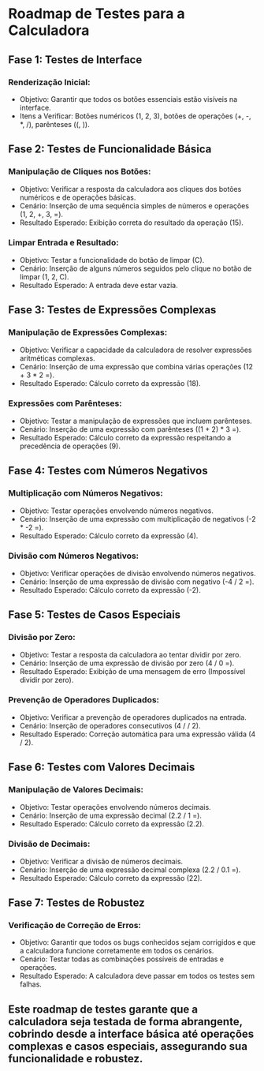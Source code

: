 # Roadmap de Testes para a Calculadora
## Fase 1: Testes de Interface
### Renderização Inicial:
- Objetivo: Garantir que todos os botões essenciais estão visíveis na interface.
- Itens a Verificar: Botões numéricos (1, 2, 3), botões de operações (+, -, *, /), parênteses ((, )).
## Fase 2: Testes de Funcionalidade Básica
### Manipulação de Cliques nos Botões:
- Objetivo: Verificar a resposta da calculadora aos cliques dos botões numéricos e de operações básicas.
- Cenário: Inserção de uma sequência simples de números e operações (1, 2, +, 3, =).
- Resultado Esperado: Exibição correta do resultado da operação (15).
### Limpar Entrada e Resultado:
- Objetivo: Testar a funcionalidade do botão de limpar (C).
- Cenário: Inserção de alguns números seguidos pelo clique no botão de limpar (1, 2, C).
- Resultado Esperado: A entrada deve estar vazia.
## Fase 3: Testes de Expressões Complexas
### Manipulação de Expressões Complexas:
- Objetivo: Verificar a capacidade da calculadora de resolver expressões aritméticas complexas.
- Cenário: Inserção de uma expressão que combina várias operações (12 + 3 * 2 =).
- Resultado Esperado: Cálculo correto da expressão (18).
### Expressões com Parênteses:
- Objetivo: Testar a manipulação de expressões que incluem parênteses.
- Cenário: Inserção de uma expressão com parênteses ((1 + 2) * 3 =).
- Resultado Esperado: Cálculo correto da expressão respeitando a precedência de operações (9).
## Fase 4: Testes com Números Negativos
### Multiplicação com Números Negativos:
- Objetivo: Testar operações envolvendo números negativos.
- Cenário: Inserção de uma expressão com multiplicação de negativos (-2 * -2 =).
- Resultado Esperado: Cálculo correto da expressão (4).
### Divisão com Números Negativos:
- Objetivo: Verificar operações de divisão envolvendo números negativos.
- Cenário: Inserção de uma expressão de divisão com negativo (-4 / 2 =).
- Resultado Esperado: Cálculo correto da expressão (-2).
## Fase 5: Testes de Casos Especiais
### Divisão por Zero:
- Objetivo: Testar a resposta da calculadora ao tentar dividir por zero.
- Cenário: Inserção de uma expressão de divisão por zero (4 / 0 =).
- Resultado Esperado: Exibição de uma mensagem de erro (Impossível dividir por zero).
### Prevenção de Operadores Duplicados:
- Objetivo: Verificar a prevenção de operadores duplicados na entrada.
- Cenário: Inserção de operadores consecutivos (4 / / 2).
- Resultado Esperado: Correção automática para uma expressão válida (4 / 2).
## Fase 6: Testes com Valores Decimais
### Manipulação de Valores Decimais:
- Objetivo: Testar operações envolvendo números decimais.
- Cenário: Inserção de uma expressão decimal (2.2 / 1 =).
- Resultado Esperado: Cálculo correto da expressão (2.2).
### Divisão de Decimais:
- Objetivo: Verificar a divisão de números decimais.
- Cenário: Inserção de uma expressão decimal complexa (2.2 / 0.1 =).
- Resultado Esperado: Cálculo correto da expressão (22).
## Fase 7: Testes de Robustez
### Verificação de Correção de Erros:
- Objetivo: Garantir que todos os bugs conhecidos sejam corrigidos e que a calculadora funcione corretamente em todos os cenários.
- Cenário: Testar todas as combinações possíveis de entradas e operações.
- Resultado Esperado: A calculadora deve passar em todos os testes sem falhas.

## Este roadmap de testes garante que a calculadora seja testada de forma abrangente, cobrindo desde a interface básica até operações complexas e casos especiais, assegurando sua funcionalidade e robustez.